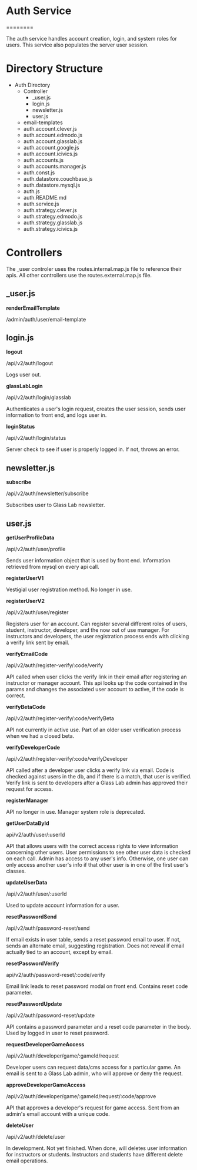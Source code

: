 # Auth Service
========

The auth service handles account creation, login, and system roles for users.  This service also populates the server user session.

Directory Structure
========

* Auth Directory
    * Controller
        * _user.js
        * login.js
        * newsletter.js
        * user.js
    * email-templates
    * auth.account.clever.js
    * auth.account.edmodo.js
    * auth.account.glasslab.js
    * auth.account.google.js
    * auth.account.icivics.js
    * auth.accounts.js
    * auth.accounts.manager.js
    * auth.const.js
    * auth.datastore.couchbase.js
    * auth.datastore.mysql.js
    * auth.js
    * auth.README.md
    * auth.service.js
    * auth.strategy.clever.js
    * auth.strategy.edmodo.js
    * auth.strategy.glasslab.js
    * auth.strategy.icivics.js

Controllers
========

The _user controler uses the routes.internal.map.js file to reference their apis.  All other controllers use the routes.external.map.js file.

## _user.js

**renderEmailTemplate**

/admin/auth/user/email-template

## login.js

**logout**

/api/v2/auth/logout

Logs user out.

**glassLabLogin**

/api/v2/auth/login/glasslab

Authenticates a user's login request, creates the user session, sends user information to front end, and logs user in.

**loginStatus**

/api/v2/auth/login/status

Server check to see if user is properly logged in.  If not, throws an error.

## newsletter.js

**subscribe**

/api/v2/auth/newsletter/subscribe

Subscribes user to Glass Lab newsletter.

## user.js

**getUserProfileData**

/api/v2/auth/user/profile

Sends user information object that is used by front end.  Information retrieved from mysql on every api call.

**registerUserV1**

Vestigial user registration method.  No longer in use.

**registerUserV2**

/api/v2/auth/user/register

Registers user for an account.  Can register several different roles of users, student, instructor, developer, and the now out of use manager.
For instructors and developers, the user registration process ends with clicking a verify link sent by email.

**verifyEmailCode**

/api/v2/auth/register-verify/:code/verify

API called when user clicks the verify link in their email after registering an instructor or manager account.
This api looks up the code contained in the params and changes the associated user account to active, if the code is correct.

**verifyBetaCode**

/api/v2/auth/register-verify/:code/verifyBeta

API not currently in active use.  Part of an older user verification process when we had a closed beta.

**verifyDeveloperCode**

/api/v2/auth/register-verify/:code/verifyDeveloper

API called after a developer user clicks a verify link via email.  Code is checked against users in the db, and if there is a match, that user is verified.
Verify link is sent to developers after a Glass Lab admin has approved their request for access.

**registerManager**

API no longer in use.  Manager system role is deprecated.

**getUserDataById**

api/v2/auth/user/:userId

API that allows users with the correct access rights to view information concerning other users.
User permissions to see other user data is checked on each call.  Admin has access to any user's info.
Otherwise, one user can only access another user's info if that other user is in one of the first user's classes.

**updateUserData**

/api/v2/auth/user/:userId

Used to update account information for a user.

**resetPasswordSend**

/api/v2/auth/password-reset/send

If email exists in user table, sends a reset password email to user. If not, sends an alternate email, suggesting registration.
Does not reveal if email actually tied to an account, except by email.

**resetPasswordVerify**

api/v2/auth/password-reset/:code/verify

Email link leads to reset password modal on front end.  Contains reset code parameter.

**resetPasswordUpdate**

/api/v2/auth/password-reset/update

API contains a password parameter and a reset code parameter in the body.  Used by logged in user to reset password.

**requestDeveloperGameAccess**

/api/v2/auth/developer/game/:gameId/request

Developer users can request data/cms access for a particular game.
An email is sent to a Glass Lab admin, who will approve or deny the request.

**approveDeveloperGameAccess**

/api/v2/auth/developer/game/:gameId/request/:code/approve

API that approves a developer's request for game access.  Sent from an admin's email account with a unique code.

**deleteUser**

/api/v2/auth/delete/user

In development.  Not yet finished.  When done, will deletes user information for instructors or students.
Instructors and students have different delete email operations.
